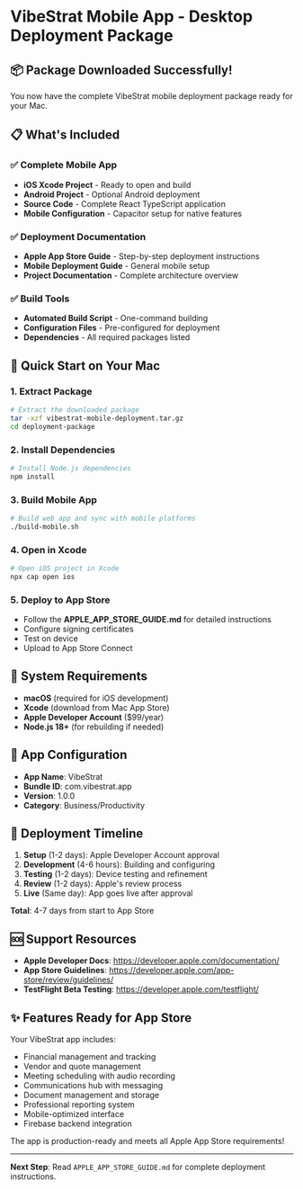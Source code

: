 # VibeStrat Mobile App - Desktop Deployment Package

## 📦 Package Downloaded Successfully!

You now have the complete VibeStrat mobile deployment package ready for your Mac.

## 📋 What's Included

### ✅ Complete Mobile App
- **iOS Xcode Project** - Ready to open and build
- **Android Project** - Optional Android deployment 
- **Source Code** - Complete React TypeScript application
- **Mobile Configuration** - Capacitor setup for native features

### ✅ Deployment Documentation
- **Apple App Store Guide** - Step-by-step deployment instructions
- **Mobile Deployment Guide** - General mobile setup
- **Project Documentation** - Complete architecture overview

### ✅ Build Tools
- **Automated Build Script** - One-command building
- **Configuration Files** - Pre-configured for deployment
- **Dependencies** - All required packages listed

## 🚀 Quick Start on Your Mac

### 1. Extract Package
```bash
# Extract the downloaded package
tar -xzf vibestrat-mobile-deployment.tar.gz
cd deployment-package
```

### 2. Install Dependencies
```bash
# Install Node.js dependencies
npm install
```

### 3. Build Mobile App
```bash
# Build web app and sync with mobile platforms
./build-mobile.sh
```

### 4. Open in Xcode
```bash
# Open iOS project in Xcode
npx cap open ios
```

### 5. Deploy to App Store
- Follow the **APPLE_APP_STORE_GUIDE.md** for detailed instructions
- Configure signing certificates
- Test on device
- Upload to App Store Connect

## 🔧 System Requirements

- **macOS** (required for iOS development)
- **Xcode** (download from Mac App Store)
- **Apple Developer Account** ($99/year)
- **Node.js 18+** (for rebuilding if needed)

## 📱 App Configuration

- **App Name**: VibeStrat  
- **Bundle ID**: com.vibestrat.app
- **Version**: 1.0.0
- **Category**: Business/Productivity

## 📖 Deployment Timeline

1. **Setup** (1-2 days): Apple Developer Account approval
2. **Development** (4-6 hours): Building and configuring
3. **Testing** (1-2 days): Device testing and refinement  
4. **Review** (1-2 days): Apple's review process
5. **Live** (Same day): App goes live after approval

**Total**: 4-7 days from start to App Store

## 🆘 Support Resources

- **Apple Developer Docs**: https://developer.apple.com/documentation/
- **App Store Guidelines**: https://developer.apple.com/app-store/review/guidelines/
- **TestFlight Beta Testing**: https://developer.apple.com/testflight/

## ✨ Features Ready for App Store

Your VibeStrat app includes:
- Financial management and tracking
- Vendor and quote management  
- Meeting scheduling with audio recording
- Communications hub with messaging
- Document management and storage
- Professional reporting system
- Mobile-optimized interface
- Firebase backend integration

The app is production-ready and meets all Apple App Store requirements!

---

**Next Step**: Read `APPLE_APP_STORE_GUIDE.md` for complete deployment instructions.